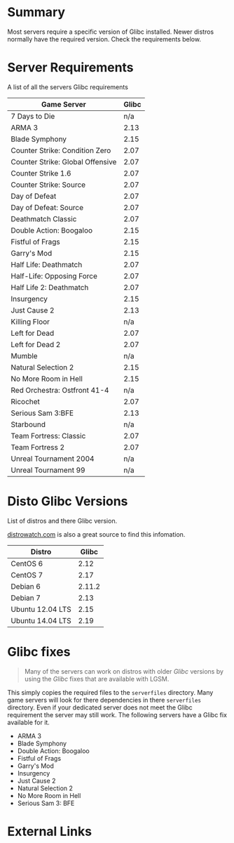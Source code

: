 # Summary
Most servers require a specific version of Glibc installed. Newer distros normally have the required version. Check the requirements below.

Server Requirements
===================

A list of all the servers Glibc requirements

| Game Server                      | Glibc   |
|----------------------------------|---------|
| 7 Days to Die                    | n/a     |
| ARMA 3                           | 2.13    |
| Blade Symphony                   | 2.15    |
| Counter Strike: Condition Zero   | 2.07    |
| Counter Strike: Global Offensive | 2.07    |
| Counter Strike 1.6               | 2.07    |
| Counter Strike: Source           | 2.07    |
| Day of Defeat                    | 2.07    |
| Day of Defeat: Source            | 2.07    |
| Deathmatch Classic               | 2.07    |
| Double Action: Boogaloo          | 2.15    |
| Fistful of Frags                 | 2.15    |
| Garry's Mod                      | 2.15    |
| Half Life: Deathmatch            | 2.07    |
| Half-Life: Opposing Force        | 2.07    |
| Half Life 2: Deathmatch          | 2.07    |
| Insurgency                       | 2.15    |
| Just Cause 2                     | 2.13    |
| Killing Floor                    | n/a     |
| Left for Dead                    | 2.07    |
| Left for Dead 2                  | 2.07    |
| Mumble                           | n/a     |
| Natural Selection 2              | 2.15    |
| No More Room in Hell             | 2.15    |
| Red Orchestra: Ostfront 41-4     | n/a     |
| Ricochet                         | 2.07    |
| Serious Sam 3:BFE                | 2.13    |
| Starbound                        | n/a     |
| Team Fortress: Classic           | 2.07    |
| Team Fortress 2                  | 2.07    |
| Unreal Tournament 2004           | n/a     |
| Unreal Tournament 99             | n/a     |

Disto Glibc Versions
====================

List of distros and there Glibc version. 

[distrowatch.com][] is also a great source to find this infomation.

| Distro           | Glibc   |
|------------------|---------|
| CentOS 6         | 2.12    |
| CentOS 7         | 2.17    |
| Debian 6         | 2.11.2  |
| Debian 7         | 2.13    |
| Ubuntu 12.04 LTS | 2.15    |
| Ubuntu 14.04 LTS | 2.19    |

Glibc fixes
===========

> Many of the servers can work on distros with older _Glibc_ versions by using the _Glibc_ fixes that are available with LGSM. 

This simply copies the required files to the `serverfiles` directory. Many game servers will look for there dependencies in there `serverfiles` directory. Even if your dedicated server does not meet the Glibc requirement the server may still work. The following servers have a Glibc fix available for it.

-   ARMA 3
-   Blade Symphony
-   Double Action: Boogaloo
-   Fistful of Frags
-   Garry's Mod
-   Insurgency
-   Just Cause 2
-   Natural Selection 2
-   No More Room in Hell
-   Serious Sam 3: BFE

External Links
==============

  [distrowatch.com]: http://distrowatch.com/
  [Glibc Homepage]: http://www.gnu.org/software/libc/